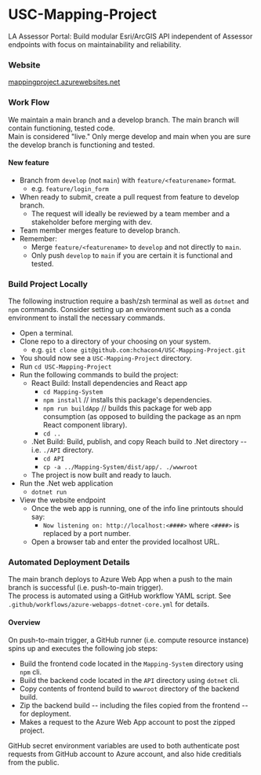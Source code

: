 # USC-Mapping-Project
LA Assessor Portal: Build modular Esri/ArcGIS API independent of Assessor endpoints with focus on maintainability and reliability.

### Website
[mappingproject.azurewebsites.net](https://mappingproject.azurewebsites.net/)

### Work Flow
We maintain a main branch and a develop branch. The main branch will contain functioning, tested code.  
Main is considered "live." Only merge develop and main when you are sure the develop branch is functioning and tested.

#### New feature
* Branch from `develop` (not `main`) with `feature/<featurename>` format.
  * e.g. `feature/login_form`
* When ready to submit, create a pull request from feature to develop branch.
  * The request will ideally be reviewed by a team member and a stakeholder before merging with dev.
* Team member merges feature to develop branch.
* Remember:
  * Merge `feature/<featurename>` to `develop` and not directly to `main`.
  * Only push `develop` to `main` if you are certain it is functional and tested.

### Build Project Locally
The following instruction require a bash/zsh terminal as well as `dotnet` and `npm` commands.
Consider setting up an environment such as a conda environment to install the necessary commands.
* Open a terminal.
* Clone repo to a directory of your choosing on your system.
  * e.g. `git clone git@github.com:hchacon4/USC-Mapping-Project.git`
* You should now see a `USC-Mapping-Project` directory.
* Run `cd USC-Mapping-Project`
* Run the following commands to build the project:
  * React Build: Install dependencies and React app
    * `cd Mapping-System`
    * `npm install`   // installs this package's dependencies.
    * `npm run buildApp`   // builds this package for web app consumption (as opposed to building the package as an npm React component library).
    * `cd ..`
  * .Net Build: Build, publish, and copy Reach build to .Net directory -- i.e. `./API` directory.
    * `cd API`
    * `cp -a ../Mapping-System/dist/app/. ./wwwroot`
  * The project is now built and ready to lauch.
* Run the .Net web application
  * `dotnet run`
* View the website endpoint
  * Once the web app is running, one of the info line printouts should say:
    * `Now listening on: http://localhost:<####>` where `<####>` is replaced by a port number.
  * Open a browser tab and enter the provided localhost URL.

### Automated Deployment Details
The main branch deploys to Azure Web App when a push to the main branch is successful (i.e. push-to-main trigger).  
The process is automated using a GitHub workflow YAML script. See `.github/workflows/azure-webapps-dotnet-core.yml` for details.
#### Overview
On push-to-main trigger, a GitHub runner (i.e. compute resource instance) spins up and executes the following job steps:
* Build the frontend code located in the `Mapping-System` directory using `npm` cli.
* Build the backend code located in the `API` directory using `dotnet` cli.
* Copy contents of frontend build to `wwwroot` directory of the backend build.
* Zip the backend build -- including the files copied from the frontend -- for deployment.
* Makes a request to the Azure Web App account to post the zipped project.  

GitHub secret environment variables are used to both authenticate post requests from GitHub account to Azure account, and also hide creditials from the public.